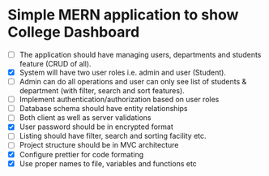 # Simple MERN application to show College Dashboard

- [ ] The application should have managing users, departments and students feature (CRUD of all).
- [x] System will have two user roles i.e. admin and user (Student).
- [ ] Admin can do all operations and user can only see list of students & department (with filter, search and sort features).
- [ ] Implement authentication/authorization based on user roles
- [ ] Database schema should have entity relationships
- [ ] Both client as well as server validations
- [x] User password should be in encrypted format
- [ ] Listing should have filter, search and sorting facility etc.
- [ ] Project structure should be in MVC architecture
- [x] Configure prettier for code formating
- [x] Use proper names to file, variables and functions etc
